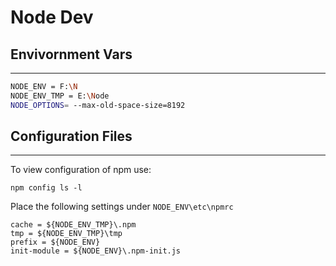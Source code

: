 # Node Dev

## Envivornment Vars

---

```bash
NODE_ENV = F:\N
NODE_ENV_TMP = E:\Node
NODE_OPTIONS= --max-old-space-size=8192
```

## Configuration Files

---

To view configuration of npm use:

```
npm config ls -l
```

Place the following settings under `NODE_ENV\etc\npmrc`

```
cache = ${NODE_ENV_TMP}\.npm
tmp = ${NODE_ENV_TMP}\tmp
prefix = ${NODE_ENV}
init-module = ${NODE_ENV}\.npm-init.js
```
